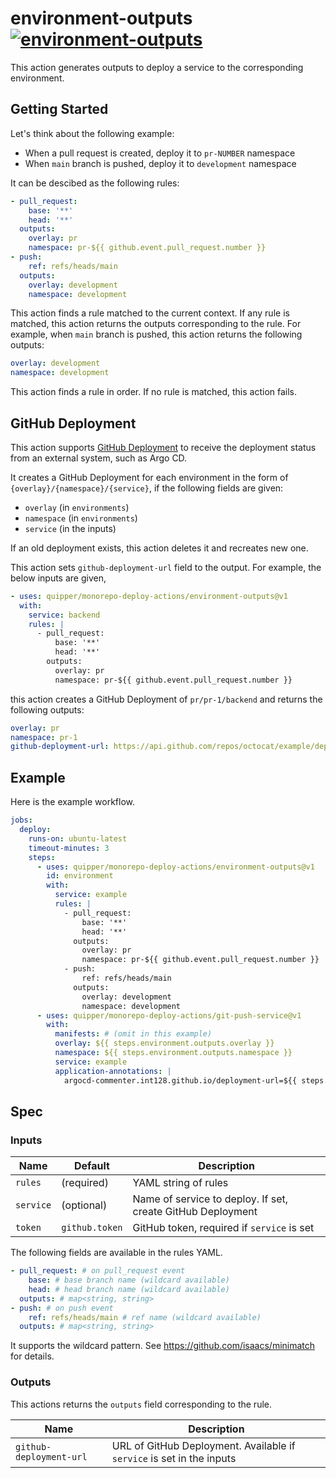 # environment-outputs [![environment-outputs](https://github.com/quipper/monorepo-deploy-actions/actions/workflows/environment-outputs.yaml/badge.svg)](https://github.com/quipper/monorepo-deploy-actions/actions/workflows/environment-outputs.yaml)

This action generates outputs to deploy a service to the corresponding environment.

## Getting Started

Let's think about the following example:

- When a pull request is created, deploy it to `pr-NUMBER` namespace
- When `main` branch is pushed, deploy it to `development` namespace

It can be descibed as the following rules:

```yaml
- pull_request:
    base: '**'
    head: '**'
  outputs:
    overlay: pr
    namespace: pr-${{ github.event.pull_request.number }}
- push:
    ref: refs/heads/main
  outputs:
    overlay: development
    namespace: development
```

This action finds a rule matched to the current context.
If any rule is matched, this action returns the outputs corresponding to the rule.
For example, when `main` branch is pushed, this action returns the following outputs:

```yaml
overlay: development
namespace: development
```

This action finds a rule in order.
If no rule is matched, this action fails.

## GitHub Deployment

This action supports [GitHub Deployment](https://docs.github.com/en/rest/deployments/deployments) to receive the deployment status from an external system, such as Argo CD.

It creates a GitHub Deployment for each environment in the form of `{overlay}/{namespace}/{service}`,
if the following fields are given:

- `overlay` (in `environments`)
- `namespace` (in `environments`)
- `service` (in the inputs)

If an old deployment exists, this action deletes it and recreates new one.

This action sets `github-deployment-url` field to the output.
For example, the below inputs are given,

```yaml
- uses: quipper/monorepo-deploy-actions/environment-outputs@v1
  with:
    service: backend
    rules: |
      - pull_request:
          base: '**'
          head: '**'
        outputs:
          overlay: pr
          namespace: pr-${{ github.event.pull_request.number }}
```

this action creates a GitHub Deployment of `pr/pr-1/backend` and returns the following outputs:

```yaml
overlay: pr
namespace: pr-1
github-deployment-url: https://api.github.com/repos/octocat/example/deployments/1
```

## Example

Here is the example workflow.

```yaml
jobs:
  deploy:
    runs-on: ubuntu-latest
    timeout-minutes: 3
    steps:
      - uses: quipper/monorepo-deploy-actions/environment-outputs@v1
        id: environment
        with:
          service: example
          rules: |
            - pull_request:
                base: '**'
                head: '**'
              outputs:
                overlay: pr
                namespace: pr-${{ github.event.pull_request.number }}
            - push:
                ref: refs/heads/main
              outputs:
                overlay: development
                namespace: development
      - uses: quipper/monorepo-deploy-actions/git-push-service@v1
        with:
          manifests: # (omit in this example)
          overlay: ${{ steps.environment.outputs.overlay }}
          namespace: ${{ steps.environment.outputs.namespace }}
          service: example
          application-annotations: |
            argocd-commenter.int128.github.io/deployment-url=${{ steps.environment.outputs.github-deployment-url }}
```

## Spec

### Inputs

| Name      | Default        | Description                                                 |
| --------- | -------------- | ----------------------------------------------------------- |
| `rules`   | (required)     | YAML string of rules                                        |
| `service` | (optional)     | Name of service to deploy. If set, create GitHub Deployment |
| `token`   | `github.token` | GitHub token, required if `service` is set                  |

The following fields are available in the rules YAML.

```yaml
- pull_request: # on pull_request event
    base: # base branch name (wildcard available)
    head: # head branch name (wildcard available)
  outputs: # map<string, string>
- push: # on push event
    ref: refs/heads/main # ref name (wildcard available)
  outputs: # map<string, string>
```

It supports the wildcard pattern.
See https://github.com/isaacs/minimatch for details.

### Outputs

This actions returns the `outputs` field corresponding to the rule.

| Name                    | Description                                                           |
| ----------------------- | --------------------------------------------------------------------- |
| `github-deployment-url` | URL of GitHub Deployment. Available if `service` is set in the inputs |
